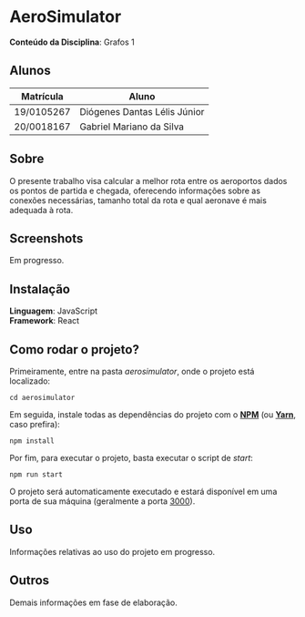 # AeroSimulator

**Conteúdo da Disciplina**: Grafos 1<br>

## Alunos

|Matrícula | Aluno |
| -- | -- |
| 19/0105267  |  Diógenes Dantas Lélis Júnior |
| 20/0018167  |  Gabriel Mariano da Silva |

## Sobre

O presente trabalho visa calcular a melhor rota entre os aeroportos dados os pontos de partida e chegada, oferecendo informações sobre as conexões necessárias, tamanho total da rota e qual aeronave é mais adequada à rota.

## Screenshots

Em progresso.

## Instalação

**Linguagem**: JavaScript<br>
**Framework**: React<br>

## Como rodar o projeto?

Primeiramente, entre na pasta *aerosimulator*, onde o projeto está localizado:

```
cd aerosimulator
```

Em seguida, instale todas as dependências do projeto com o [**NPM**](https://docs.npmjs.com/downloading-and-installing-node-js-and-npm) (ou [**Yarn**](https://classic.yarnpkg.com/lang/en/docs/install/#debian-stable), caso prefira):

```
npm install
```

Por fim, para executar o projeto, basta executar o script de *start*:

```
npm run start
```

O projeto será automaticamente executado e estará disponível em uma porta de sua máquina (geralmente a porta [3000](<http://localhost:3000>)).

## Uso

Informações relativas ao uso do projeto em progresso.

## Outros

Demais informações em fase de elaboração.
